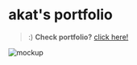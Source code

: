 # akat's portfolio

> :) **Check portfolio?**
> [click here!](https://akatdesign.github.io/portfolio/)

![mockup](https://github.com/user-attachments/assets/a611bc0e-9d16-4c96-9ca6-46eb6f3c4f15)
